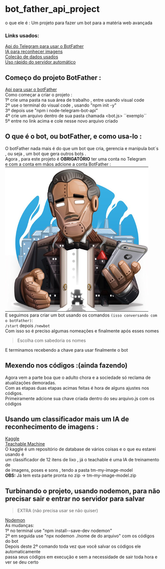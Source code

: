 # bot_father_api_project
o que ele é : Um projeto para fazer um bot para a matéria web avançada 

### Links usados:
[Api do Telegram para usar o BotFather](https://www.npmjs.com/package/node-telegram-bot-api) <br>
[IA para reconhecer imagens](https://teachablemachine.withgoogle.com/) <br>
[Coleção de dados usados](https://www.kaggle.com/datasets/mostafaabla/garbage-classification) <br>
[Uso rápido do servidor automático](https://www.npmjs.com/package/nodemon) <br>



## Começo do projeto BotFather : 
[Api para usar o botFather](https://www.npmjs.com/package/node-telegram-bot-api)<br>
Como começar a criar o projeto : <br> 
1º crie uma pasta na sua área de trabalho , entre usando visual code <br>
2º use o terminal do visual code , usando "npm init -y" <br>
3º depois use "npm i node-telegram-bot-api" <br>
4º crie um arquivo dentro de sua pasta chamada <bot.js> ´´exemplo´´ <br>
5º entre no link acima e cole nesse novo arquivo criado <br>

## O que é o bot, ou botFather, e como usa-lo :
O botFather nada mais é do que um bot que cria, gerencia e manipula bot´s <br>
, ou seja , um bot que gera outros bots .<br>
Agora , para este projeto é **OBRIGATÓRIO** ter uma conta no Telegram <br>
e com a conta em mãos adcione a conta BotFather : <br>
![Conta do BotFather](https://github.com/lucasbertolinogb/bot_father_api_project/blob/main/imagens/Captura%20de%20tela%202024-03-10%20173124.png) <br>
E seguimos para criar um bot usando os comandos `(isso conversando com o botFather)`: <br>
``/start`` depois ``/newbot``<br>
Com isso so é preciso algumas nomeações e finalmente após esses nomes <br>
> Escolha com sabedoria os nomes <br>

E terminamos recebendo a chave para usar finalmente o bot 

## Mexendo nos códigos :(ainda fazendo)
Agora vem a parte boa que o adulto chora e a sociedade só reclama de atualizações demoradas. <br>
Com as etapas duas etapas acimas feitas é hora de alguns ajustes nos códigos. <br>
Primeiramente adcione sua chave criada dentro do seu arquivo.js com os códigos  

## Usando um classificador mais um IA de reconhecimento de imagens : <br>
[Kaggle](https://www.kaggle.com/datasets/mostafaabla/garbage-classification) <br>
[Teachable Machine](https://teachablemachine.withgoogle.com/) <br>
O kaggle é um repositório de database de vários coisas e o que eu estarei usando é <br>
um classificador de 12 itens de lixo , já o teachable é uma IA de treinamento de <br>
de imagens, poses e sons , tendo a pasta tm-my-image-model <br>
**OBS:** Já tem esta parte pronta no zip -> tm-my-image-model.zip



## Turbinando o projeto, usando nodemon, para não precisar sair e entrar no servidor para salvar <br>
>EXTRA (não precisa usar se não quiser)

[Nodemon](https://www.npmjs.com/package/nodemon) <br>
As mudanças: <br>
1º no terminal use "npm install--save-dev nodemon" <br>
2º em seguida use "npx nodemon ./nome de do arquivo" com os códigos do bot <br>
Depois deste 2º comando toda vez que você salvar os códigos ele automaticamente <br>
passa seus códigos em execução e sem a necessidade de sair toda hora e ver se deu certo <br>



